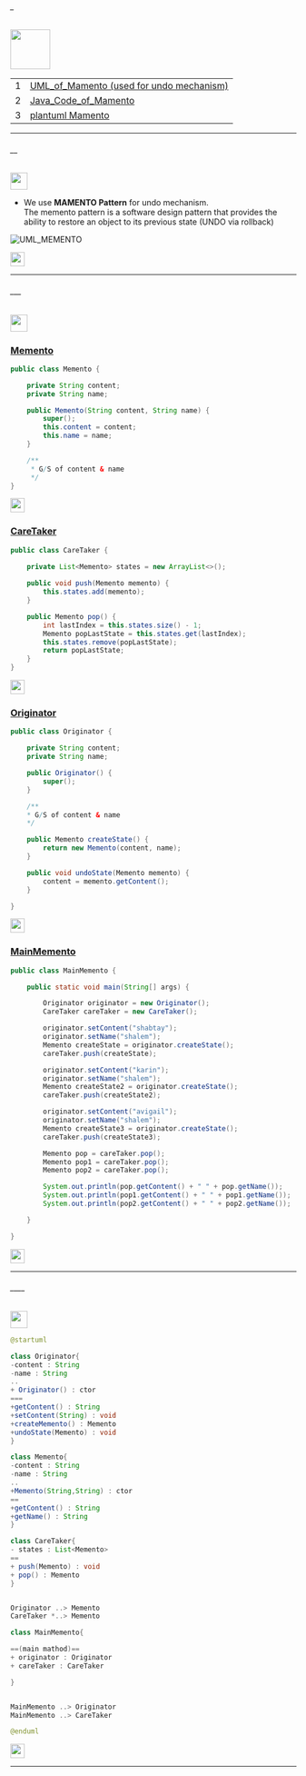 ###### _

<img src="https://img.shields.io/badge/-MAMENTO %20-blue" height=70px>


|     |             |
|:---:|:------------------------------| 
|  1  |[UML_of_Mamento (used for undo mechanism)](#__)   | 
|  2  |[Java_Code_of_Mamento](#___)   | 
|  3  |[plantuml Mamento](#____)   | 




------------------------------------------------------------------------------------------------------------------------------------
###### __

<img src="https://img.shields.io/badge/-UML_of_Mamento%20-blue" height=30px> 

* We use **MAMENTO Pattern** for undo mechanism. </br>
 The memento pattern is a software design pattern that provides the ability to restore an object to its previous state (UNDO via rollback)

![UML_MEMENTO](https://user-images.githubusercontent.com/36256986/153154289-5e62c553-f98d-47d1-b65f-a2e42e8e3267.PNG)


[<img src="https://img.shields.io/badge/-Back to top%20-brown" height=25px>](#_)


------------------------------------------------------------------------------------------------------------------------------------

###### ___

<img src="https://img.shields.io/badge/-Java Code of Mamento%20-blue" height=30px> 

### [Memento]()

```java
public class Memento {

	private String content;
	private String name;

	public Memento(String content, String name) {
		super();
		this.content = content;
		this.name = name;
	}

	/**
	 * G/S of content & name
	 */	
}
```

[<img src="https://img.shields.io/badge/-Back to top%20-brown" height=25px>](#_)


### [CareTaker]()

```java
public class CareTaker {

	private List<Memento> states = new ArrayList<>();
	
	public void push(Memento memento) {
		this.states.add(memento);
	}

	public Memento pop() {
		int lastIndex = this.states.size() - 1;
		Memento popLastState = this.states.get(lastIndex);
		this.states.remove(popLastState);
		return popLastState;
	}
}
```

[<img src="https://img.shields.io/badge/-Back to top%20-brown" height=25px>](#_)

### [Originator]()

```java
public class Originator {

	private String content;
	private String name;

	public Originator() {
		super();
	}

	/**
	* G/S of content & name
	*/

	public Memento createState() {
		return new Memento(content, name);
	}

	public void undoState(Memento memento) {
		content = memento.getContent();
	}

}
```

[<img src="https://img.shields.io/badge/-Back to top%20-brown" height=25px>](#_)

### [MainMemento]()

```java
public class MainMemento {

	public static void main(String[] args) {

		Originator originator = new Originator();
		CareTaker careTaker = new CareTaker();

		originator.setContent("shabtay");
		originator.setName("shalem");
		Memento createState = originator.createState();
		careTaker.push(createState);

		originator.setContent("karin");
		originator.setName("shalem");
		Memento createState2 = originator.createState();
		careTaker.push(createState2);

		originator.setContent("avigail");
		originator.setName("shalem");
		Memento createState3 = originator.createState();
		careTaker.push(createState3);

		Memento pop = careTaker.pop();
		Memento pop1 = careTaker.pop();
		Memento pop2 = careTaker.pop();

		System.out.println(pop.getContent() + " " + pop.getName());
		System.out.println(pop1.getContent() + " " + pop1.getName());
		System.out.println(pop2.getContent() + " " + pop2.getName());

	}

}
```

[<img src="https://img.shields.io/badge/-Back to top%20-brown" height=25px>](#_)


------------------------------------------------------------------------------------------------------------------------------------

###### ____

<img src="https://img.shields.io/badge/-plantuml Mamento%20-blue" height=30px> 

```java
@startuml

class Originator{
-content : String
-name : String
..
+ Originator() : ctor
===
+getContent() : String
+setContent(String) : void
+createMemento() : Memento
+undoState(Memento) : void
}

class Memento{
-content : String
-name : String
..
+Memento(String,String) : ctor
==
+getContent() : String
+getName() : String
}

class CareTaker{
- states : List<Memento>
==
+ push(Memento) : void
+ pop() : Memento
}


Originator ..> Memento
CareTaker *..> Memento

class MainMemento{

==(main mathod)==
+ originator : Originator
+ careTaker : CareTaker

}


MainMemento ..> Originator
MainMemento ..> CareTaker 

@enduml
```


[<img src="https://img.shields.io/badge/-Back to top%20-brown" height=25px>](#_)


------------------------------------------------------------------------------------------------------------------------------------
